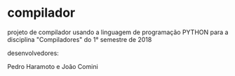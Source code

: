 # compilador
projeto de compilador usando a linguagem de programação PYTHON para a disciplina "Compiladores" do 1° semestre de 2018

desenvolvedores:

Pedro Haramoto e João Comini
